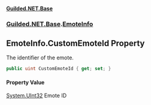 
#### [Guilded.NET.Base](index 'index')
### [Guilded.NET.Base](index#Guilded_NET_Base 'Guilded.NET.Base').[EmoteInfo](EmoteInfo 'Guilded.NET.Base.EmoteInfo')
## EmoteInfo.CustomEmoteId Property
The identifier of the emote.  
```csharp
public uint CustomEmoteId { get; set; }
```

#### Property Value
[System.UInt32](https://docs.microsoft.com/en-us/dotnet/api/System.UInt32 'System.UInt32')
Emote ID
